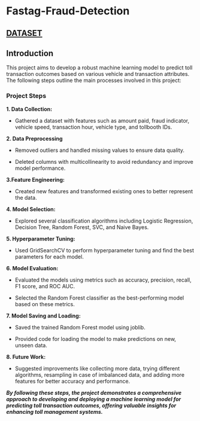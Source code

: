 # Fastag-Fraud-Detection
## [DATASET](https://www.kaggle.com/datasets/thegoanpanda/fastag-fraud-detection-datesets-fictitious/code)

## Introduction

This project aims to develop a robust machine learning model to predict toll transaction outcomes based on various vehicle and transaction attributes. The following steps outline the main processes involved in this project:

### Project Steps
**1. Data Collection:**
- Gathered a dataset with features such as amount paid, fraud indicator, vehicle speed, transaction hour, vehicle type, and tollbooth IDs.

**2. Data Preprocessing**
- Removed outliers and handled missing values to ensure data quality.

- Deleted columns with multicollinearity to avoid redundancy and improve model performance.

**3.Feature Engineering:**
- Created new features and transformed existing ones to better represent the data.

**4. Model Selection:**
- Explored several classification algorithms including Logistic Regression, Decision Tree, Random Forest, SVC, and Naive Bayes.

**5. Hyperparameter Tuning:**
- Used GridSearchCV to perform hyperparameter tuning and find the best parameters for each model.

**6. Model Evaluation:**
- Evaluated the models using metrics such as accuracy, precision, recall, F1 score, and ROC AUC.

- Selected the Random Forest classifier as the best-performing model based on these metrics.

**7. Model Saving and Loading:**
- Saved the trained Random Forest model using joblib.

- Provided code for loading the model to make predictions on new, unseen data.

**8. Future Work:**
- Suggested improvements like collecting more data, trying different algorithms, resampling in case of imbalanced data, and adding more features for better accuracy and performance.

***By following these steps, the project demonstrates a comprehensive approach to developing and deploying a machine learning model for predicting toll transaction outcomes, offering valuable insights for enhancing toll management systems.***
